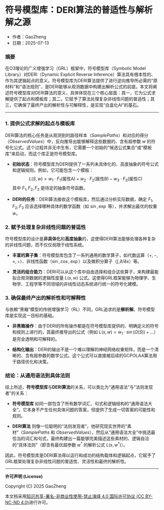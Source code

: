 # **符号模型库：DERI算法的普适性与解析解之源**

- 作者：GaoZheng
- 日期：2025-07-13

### 摘要

在O3理论的广义增强学习（GRL）框架中，符号模型库（Symbolic Model Library）对DERI（Dynamic Explicit Reverse Inference）算法具有根本性的、作为其逻辑起点的意义。符号模型库为DERI算法提供了进行逆向推导所必需的“原材料”和“语法规则”，是DERI能够从观测数据中构建出解析公式的前提。本文将阐述符号模型库对DERI算法的意义，具体体现在三个核心层面：其一，它为公式求解提供了起点和模板库；其二，它赋予了算法处理复杂非线性问题的普适性；其三，它确保了最终产出的解析性与可解释性，是实现“白盒化AI”的基石。

---

### 1. 提供公式求解的起点与模板库

DERI算法的核心任务是从观测到的路径样本（$SamplePaths$）和对应的得分（$ObservedValues$）中，反向推导出能够解释这些数据的、含有超参数 $w$ 的符号化公式。这个过程并非无中生有，它需要一个初始的“候选公式集合”或“模板库”来启动，而这个库正是符号模型库。

* **初始状态**：符号模型库为DERI提供了一系列未具体化的、高度抽象的符号公式和逻辑规则。例如，它可能包含一个模板：
    $$
    L(S, w) = w_1 \cdot F_1(\text{属性A}) + w_2 \cdot F_2(\text{属性B}) - w_3 \cdot F_3(\text{属性C})
    $$
    其中 $F_1, F_2, F_3$ 是待定的抽象符号函数。

* **DERI的任务**：DERI算法接收这个模板库，然后通过分析实际数据，确定 $F_1, F_2, F_3$ 应该选择哪种具体的数学函数（如 $\sin, \exp$ 等），并求解出最优的权重 $w$。

### 2. 赋予处理复杂非线性问题的普适性

符号模型库的设计是**非具体化**和**高度抽象**的，这使得DERI算法能够处理各种复杂的非线性问题，而不仅仅局限于线性系统。

* **丰富的算子集**：符号模型库包含了一系列通用的数学算子，如代数运算（$+, -, \times, \div$）、非线性函数（$\sin, \cos, \exp$）以及微积分算子（$\int, \partial/\partial x$）等。

* **灵活的组合能力**：DERI可以从这个库中自由选择和组合这些算子，来构建最能拟合观测数据的逻辑性度量 $L(s,w)$ 公式。这使得GRL框架能够为物理学、生物学、工程学等不同领域的非线性动态系统进行统一的符号化建模。

### 3. 确保最终产出的解析性和可解释性

与依赖“黑箱”模型的传统增强学习（RL）不同，GRL追求的是**解析解**。符号模型库是实现这一目标的基础。

* **非黑箱操作**：由于DERI的所有操作都是在符号模型库提供的、明确定义的符号和规则上进行的，其最终推导出的公式（例如 $L(s, w) = w_1 \cdot \sin(\Omega(S)) + \dots$）是完全透明和可解释的。

* **结构化输出**：DERI的输出不是一个难以理解的神经网络权重矩阵，而是一个清晰的、含有超参数的数学公式。这个公式可以直接被后续的GCPOLAA算法用于路径优化和决策。

### 结论：从通用语法到具体法则

综上所述，**符号模型库**与**DERI算法**的关系，可以类比为“通用语法”与“法则发现者”的关系：

* **符号模型库** 如同一部包含了所有数学词汇、句式和逻辑结构的“通用语法大全”。它本身不产生任何具体问题的答案，但提供了生成一切答案的可能性和规则。

* **DERI算法** 则像一位聪明的“法则发现者”。他研究现实世界的“素材”（$SamplePaths$ 和 $ObservedValues$），然后从“通用语法大全”中挑选最恰当的词汇和句式，最终构建出一篇能够完美描述这些素材的、逻辑自洽的“具体法则”（即含有最优超参数 $w^{*}$ 的解析公式 $L(s, w^{*})$）。

因此，符号模型库是DERI算法得以运行和成功的结构载体和逻辑起点，它赋予了GRL框架处理复杂非线性问题的普适性、灵活性和最终的解析性。

---

**许可声明 (License)**

Copyright (C) 2025 GaoZheng 

本文档采用[知识共享-署名-非商业性使用-禁止演绎 4.0 国际许可协议 (CC BY-NC-ND 4.0)](https://creativecommons.org/licenses/by-nc-nd/4.0/deed.zh-Hans)进行许可。
